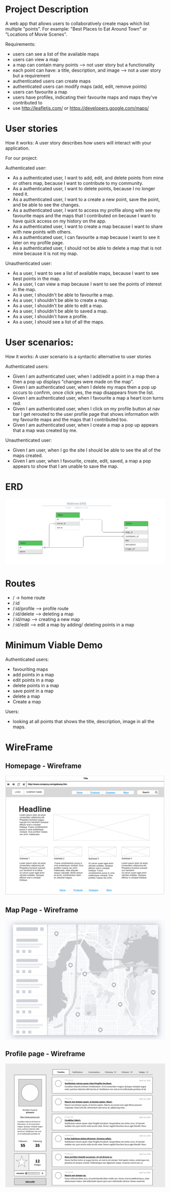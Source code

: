 # Project Description
A web app that allows users to collaboratively create maps which list multiple "points".
For example: "Best Places to Eat Around Town" or "Locations of Movie Scenes".

Requirements:
- users can see a list of the available maps
- users can view a map
- a map can contain many points --> not user story but a functionality
- each point can have: a title, description, and image --> not a user story but a requirement
- authenticated users can create maps
- authenticated users can modify maps (add, edit, remove points)
- users can favourite a map
- users have profiles, indicating their favourite maps and maps they've contributed to
- use http://leafletjs.com/ or https://developers.google.com/maps/


# User stories
How it works: A user story describes how users will interact with your application.

For our project:

Authenticated user:
- As a authenticated user, I want to add, edit, and delete points from mine or others map, because I want to contribute to my community.
- As a authenticated user, I want to delete points, because I no longer need it.
- As a authenticated user, I want to a create a new point, save the point, and be able to see the changes.
- As a authenticated user, I want to access my profile along with see my favourite maps and the maps that I contributed on because I want to have quick access on my history on the app.
- As a authenticated user, I want to create a map because I want to share with new points with others.
- As a authenticated user, I can favourite a map because I want to see it later on my profile page.
- As a authenticated user, I should not be able to delete a map that is not mine because it is not my map.


Unauthenticated user:
- As a user, I want to see a list of available maps, because I want to see best points in the map.
- As a user, I can view a map because I want to see the points of interest in the map.
- As a user, I shouldn't be able to favourite a map.
- As a user, I shouldn't be able to create a map.
- As a user, I shouldn't be able to edit a map.
- As a user, I shouldn't be able to saved a map.
- As a user, I shouldn't have a profile.
- As a user, I should see a list of all the maps.

# User scenarios:
How it works: A user scenario is a syntactic alternative to user stories

Authenticated users:
- Given I am authenticated user, when I add/edit a point in a map then a then a pop up displays "changes were made on the map".
- Given I am authenticated user, when I delete my maps then a pop up occurs to confirm, once click yes, the map disappears from the list.
- Given I am authenticated user, when I favourite a map a heart icon turns red.
- Given I am authenticated user, when I click on my profile button at nav bar I get rerouted to the user profile page that shows information with my favourite maps and the maps that I contributed too.
- Given I am authenticated user, when I create a map a pop up appears that a map was created by me.

Unauthenticated user:
- Given I am user, when I go the site I should be able to see the all of the maps created.
- Given I am user, when I favourite, create, edit, saved, a map a pop appears to show that I am unable to save the map.

# ERD
!["ERD"](https://github.com/WDFP/Midterm-Project/blob/master/plans/ERD/Midterm_ERD.png?raw=true)

# Routes

- / -> home route
- /:id
- /:id/profile --> profile route
- /:id/delete --> deleting a map
- /:id/map --> creating a new map
- /:id/edit --> edit a map by adding/ deleting points in a map


# Minimum Viable Demo
Authenticated users:
- favouriting maps
- add points in a map
- edit points in a map
- delete points in a map
- save point in a map
- delete a map
- Create a map

Users:
- looking at all points that shows the title, description, image in all the maps.

# WireFrame
## Homepage - Wireframe
!["Homepage"](https://github.com/WDFP/Midterm-Project/blob/master/plans/Wireframe/Homepage.png?raw=true)
## Map Page - Wireframe
!["Map page"](https://github.com/WDFP/Midterm-Project/blob/master/plans/Wireframe/map%20page.png?raw=true)
## Profile page - Wireframe
!["Profile Page"](https://github.com/WDFP/Midterm-Project/blob/master/plans/Wireframe/profile%20page.png?raw=true)

#
